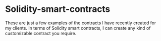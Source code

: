 # Solidity-smart-contracts
These are just a few examples of the contracts I have recently created for my clients.
In terms of Solidity smart contracts, I can create any kind of customizable contract you require.
